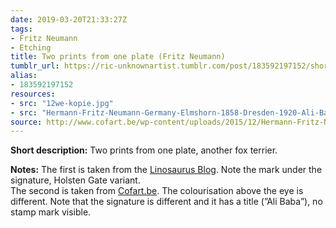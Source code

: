 ```yaml
---
date: 2019-03-20T21:33:27Z
tags:
- Fritz Neumann
- Etching
title: Two prints from one plate (Fritz Neumann)
tumblr_url: https://ric-unknownartist.tumblr.com/post/183592197152/short-description-two-prints-from-one-plate
alias:
- 183592197152
resources:
- src: "12we-kopie.jpg"
- src: "Hermann-Fritz-Neumann-Germany-Elmshorn-1858-Dresden-1920-Ali-Baba-Wirehaired-Fox-Terrier.jpg"
source: http://www.cofart.be/wp-content/uploads/2015/12/Hermann-Fritz-Neumann-Germany-Elmshorn-1858-Dresden-1920-Ali-Baba-Wirehaired-Fox-Terrier.jpg
---
```


**Short description:** Two prints from one plate, another fox terrier.

**Notes:** The first is taken from the [Linosaurus Blog](http://gerrie-thefriendlyghost.blogspot.com/2016/04/margarete-donath-quest-for-forgotten_15.html). Note the mark under the signature, Holsten Gate variant.  
The second is taken from [Cofart.be](http://www.cofart.be/wp-content/uploads/2015/12/Hermann-Fritz-Neumann-Germany-Elmshorn-1858-Dresden-1920-Ali-Baba-Wirehaired-Fox-Terrier.jpg). The colourisation above the eye is different. Note that the signature is different and it has a title (”Ali Baba”), no stamp mark visible.
